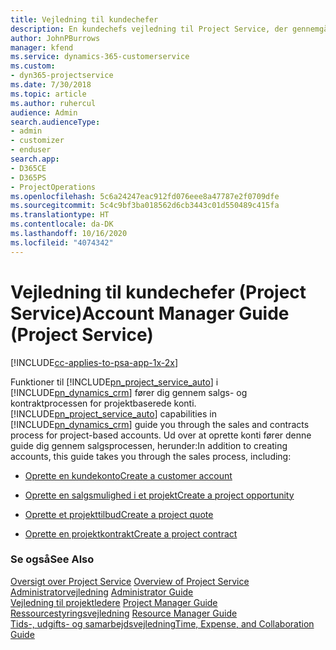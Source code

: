 ```yaml
---
title: Vejledning til kundechefer
description: En kundechefs vejledning til Project Service, der gennemgår salgs- og kontraktprocessen for projektbaserede konti
author: JohnPBurrows
manager: kfend
ms.service: dynamics-365-customerservice
ms.custom:
- dyn365-projectservice
ms.date: 7/30/2018
ms.topic: article
ms.author: ruhercul
audience: Admin
search.audienceType:
- admin
- customizer
- enduser
search.app:
- D365CE
- D365PS
- ProjectOperations
ms.openlocfilehash: 5c6a24247eac912fd076eee8a47787e2f0709dfe
ms.sourcegitcommit: 5c4c9bf3ba018562d6cb3443c01d550489c415fa
ms.translationtype: HT
ms.contentlocale: da-DK
ms.lasthandoff: 10/16/2020
ms.locfileid: "4074342"
---
```

# <a name="account-manager-guide-project-service"></a><span data-ttu-id="79a18-103">Vejledning til kundechefer (Project Service)</span><span class="sxs-lookup"><span data-stu-id="79a18-103">Account Manager Guide (Project Service)</span></span>

[!INCLUDE[cc-applies-to-psa-app-1x-2x](../includes/cc-applies-to-psa-app-1x-2x.md)]

<span data-ttu-id="79a18-104">Funktioner til [!INCLUDE[pn_project_service_auto](../includes/pn-project-service-auto.md)] i [!INCLUDE[pn_dynamics_crm](../includes/pn-dynamics-crm.md)] fører dig gennem salgs- og kontraktprocessen for projektbaserede konti.</span><span class="sxs-lookup"><span data-stu-id="79a18-104">[!INCLUDE[pn_project_service_auto](../includes/pn-project-service-auto.md)] capabilities in [!INCLUDE[pn_dynamics_crm](../includes/pn-dynamics-crm.md)] guide you through the sales and contracts process for project-based accounts.</span></span> <span data-ttu-id="79a18-105">Ud over at oprette konti fører denne guide dig gennem salgsprocessen, herunder:</span><span class="sxs-lookup"><span data-stu-id="79a18-105">In addition to creating accounts, this guide takes you through the sales process, including:</span></span>  
  
-   [<span data-ttu-id="79a18-106">Oprette en kundekonto</span><span class="sxs-lookup"><span data-stu-id="79a18-106">Create a customer account</span></span>](../psa/create-customer-account.md)  
  
-   [<span data-ttu-id="79a18-107">Oprette en salgsmulighed i et projekt</span><span class="sxs-lookup"><span data-stu-id="79a18-107">Create a project opportunity</span></span>](../psa/create-project-opportunity.md)  
  
-   [<span data-ttu-id="79a18-108">Oprette et projekttilbud</span><span class="sxs-lookup"><span data-stu-id="79a18-108">Create a project quote</span></span>](../psa/create-project-quote.md)  
  
-   [<span data-ttu-id="79a18-109">Oprette en projektkontrakt</span><span class="sxs-lookup"><span data-stu-id="79a18-109">Create a project contract</span></span>](../psa/create-project-contract.md)  
  
  
### <a name="see-also"></a><span data-ttu-id="79a18-110">Se også</span><span class="sxs-lookup"><span data-stu-id="79a18-110">See Also</span></span>  
 <span data-ttu-id="79a18-111">[Oversigt over Project Service](../psa/overview.md) </span><span class="sxs-lookup"><span data-stu-id="79a18-111">[Overview of Project Service](../psa/overview.md) </span></span>  
 <span data-ttu-id="79a18-112">[Administratorvejledning](../psa/admin-guide.md) </span><span class="sxs-lookup"><span data-stu-id="79a18-112">[Administrator Guide](../psa/admin-guide.md) </span></span>  
 <span data-ttu-id="79a18-113">[Vejledning til projektledere](../psa/project-manager-guide.md) </span><span class="sxs-lookup"><span data-stu-id="79a18-113">[Project Manager Guide](../psa/project-manager-guide.md) </span></span>  
 <span data-ttu-id="79a18-114">[Ressourcestyringsvejledning](../psa/resource-manager-guide.md) </span><span class="sxs-lookup"><span data-stu-id="79a18-114">[Resource Manager Guide](../psa/resource-manager-guide.md) </span></span>  
 [<span data-ttu-id="79a18-115">Tids-, udgifts- og samarbejdsvejledning</span><span class="sxs-lookup"><span data-stu-id="79a18-115">Time, Expense, and Collaboration Guide</span></span>](../psa/time-expense-collaboration-guide.md)
